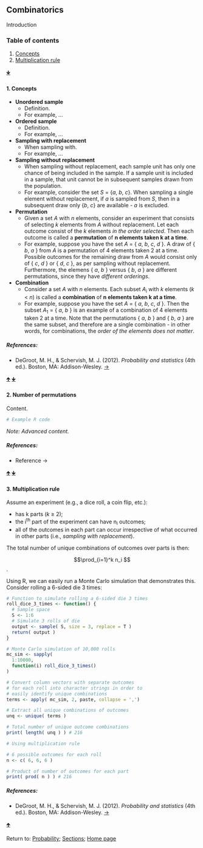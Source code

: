 <script src="https://cdn.mathjax.org/mathjax/latest/MathJax.js?config=TeX-AMS-MML_HTMLorMML" type="text/javascript"></script>

## Combinatorics

Introduction

<a name="TOC"></a>
### Table of contents
1. <a href="#S01">Concepts</a>
2. <a href="#S02">Multiplication rule</a>

<a href="#END">&#129147;</a>

<a name="S01"></a>
#### 1. Concepts

- **Unordered sample**
  - Definition.
  - For example, ...
- **Ordered sample**
  - Definition.
  - For example, ...
- **Sampling with replacement**
  - When sampling with.
  - For example, ...
- **Sampling without replacement**
  - When sampling without replacement, each sample unit has only one chance of being included in the sample. If a sample unit is included in a sample, that unit cannot be in subsequent samples drawn from the population.
  - For example, consider the set *S* = \{*a*, *b*, *c*\}. When sampling a single element without replacement, if *a* is sampled from *S*, then in a subsequent draw only \{*b*, *c*\} are available - *a* is excluded.
- **Permutation**
  - Given a set *A* with *n* elements, consider an experiment that consists of selecting *k* elements from *A* without replacement. Let each outcome consist of the *k* elements *in the order selected*. Then each outcome is called a **permutation** of **n elements taken k at a time**.
  - For example, suppose you have the set *A* = \{ *a*, *b*, *c*, *d* \}. A draw of \{ *b*, *a* \} from *A* is a permutation of 4 elements taken 2 at a time. Possible outcomes for the remaining draw from *A* would consist only of \{ *c*, *d* \} or \{ *d*, *c* \}, as per sampling without replacement. Furthermore, the elemens \{ *a*, *b* \} versus \{ *b*, *a* \} are different permutations, since they have *different orderings*.
- **Combination**
  - Consider a set *A* with *n* elements. Each subset *A*<sub>i</sub> with *k* elements (*k* < *n*) is called a **combination** of **n elements taken k at a time**.
  - For example, suppose you have the set *A* = \{ *a*, *b*, *c*, *d* \}. Then the subset *A*<sub>1</sub> = \{ *a*, *b* \} is an example of a combination of 4 elements taken 2 at a time. Note that the permutations \{ *a*, *b* \} and \{ *b*, *a* \} are the same subset, and therefore are a single combination - in other words, for combinations, the *order of the elements does not matter*.

##### References:

* DeGroot, M. H., & Schervish, M. J. (2012). *Probability and statistics* (4th ed.). Boston, MA: Addison-Wesley. [&rarr;](https://www.pearson.com/us/higher-education/product/De-Groot-Probability-and-Statistics-4th-Edition/9780321500465.html)

<a href="#TOC">&#129145;</a> <a href="#END">&#129147;</a>

<a name="S02"></a>
#### 2. Number of permutations

Content.

```R
# Example R code
```

*Note: Advanced content.*

##### References:

* Reference &rarr;

<a href="#TOC">&#129145;</a> <a href="#END">&#129147;</a>

<a name="S03"></a>
#### 3. Multiplication rule

Assume an experiment (e.g., a dice roll, a coin flip, etc.):
- has k parts (*k* &#8805; 2);
- the i<sup>th</sup> part of the experiment can have n<sub>i</sub> outcomes;
- all of the outcomes in each part can occur irrespective of what occurred in other parts (i.e., *sampling with replacement*).

The total number of unique combinations of outcomes over parts is then:

$$\prod_{i=1}^k n_i $$.

Using R, we can easily run a Monte Carlo simulation that demonstrates this. Consider rolling a 6-sided die 3 times:

```R
# Function to simulate rolling a 6-sided die 3 times
roll_dice_3_times <- function() {
  # Sample space
  S <- 1:6
  # Simulate 3 rolls of die
  output <- sample( S, size = 3, replace = T )
  return( output )
}

# Monte Carlo simulation of 10,000 rolls
mc_sim <- sapply(
  1:10000,
  function(i) roll_dice_3_times()
)

# Convert column vectors with separate outcomes
# for each roll into character strings in order to
# easily identify unique combinations
terms <- apply( mc_sim, 2, paste, collapse = ',')

# Extract all unique combinations of outcomes
unq <- unique( terms )

# Total number of unique outcome combinations
print( length( unq ) ) # 216

# Using multiplication rule

# 6 possible outcomes for each roll
n <- c( 6, 6, 6 )

# Product of number of outcomes for each part
print( prod( n ) ) # 216
```

##### References:

* DeGroot, M. H., & Schervish, M. J. (2012). *Probability and statistics* (4th ed.). Boston, MA: Addison-Wesley. [&rarr;](https://www.pearson.com/us/higher-education/product/De-Groot-Probability-and-Statistics-4th-Edition/9780321500465.html)

<a href="#TOC">&#129145;</a>

<a name="END"></a>
Return to:
[Probability](C01_P000_Probability.md);
[Sections](C00_P002_Chapters.md);
[Home page](https://rettopnivek.github.io/Tutorials_for_statistics/)
